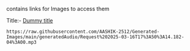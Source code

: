contains links for Images to access them

Title:- [Dummy title](https://raw.githubusercontent.com/AASHIK-2512/Generated-Images/main/generatedAudio/Request%202025-03-16T17%3A50%3A14.182-04%3A00.mp3)
``` 
https://raw.githubusercontent.com/AASHIK-2512/Generated-Images/main/generatedAudio/Request%202025-03-16T17%3A50%3A14.182-04%3A00.mp3
